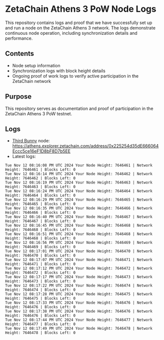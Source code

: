 # ZetaChain Athens 3 PoW Node Logs
This repository contains logs and proof that we have successfully set up and run a node on the ZetaChain Athens 3 network. The logs demonstrate continuous node operation, including synchronization details and performance.

## Contents
- Node setup information
- Synchronization logs with block height details
- Ongoing proof of work logs to verify active participation in the ZetaChain network

## Purpose
This repository serves as documentation and proof of participation in the ZetaChain Athens 3 PoW testnet.

## Logs

- [Third Bunny](https://thirdbunny.xyz/) node: https://athens.explorer.zetachain.com/address/0x225254d35dE666064Eccc5ce16eF1D8bF8D7b5EE
- Latest logs:
```
Tue Nov 12 08:16:08 PM UTC 2024 Your Node Height: 7646461 | Network Height: 7646461 | Blocks Left: 0
Tue Nov 12 08:16:14 PM UTC 2024 Your Node Height: 7646462 | Network Height: 7646462 | Blocks Left: 0
Tue Nov 12 08:16:19 PM UTC 2024 Your Node Height: 7646463 | Network Height: 7646463 | Blocks Left: 0
Tue Nov 12 08:16:24 PM UTC 2024 Your Node Height: 7646464 | Network Height: 7646464 | Blocks Left: 0
Tue Nov 12 08:16:29 PM UTC 2024 Your Node Height: 7646465 | Network Height: 7646465 | Blocks Left: 0
Tue Nov 12 08:16:35 PM UTC 2024 Your Node Height: 7646466 | Network Height: 7646466 | Blocks Left: 0
Tue Nov 12 08:16:40 PM UTC 2024 Your Node Height: 7646467 | Network Height: 7646467 | Blocks Left: 0
Tue Nov 12 08:16:45 PM UTC 2024 Your Node Height: 7646468 | Network Height: 7646468 | Blocks Left: 0
Tue Nov 12 08:16:51 PM UTC 2024 Your Node Height: 7646468 | Network Height: 7646468 | Blocks Left: 0
Tue Nov 12 08:16:56 PM UTC 2024 Your Node Height: 7646469 | Network Height: 7646469 | Blocks Left: 0
Tue Nov 12 08:17:01 PM UTC 2024 Your Node Height: 7646470 | Network Height: 7646470 | Blocks Left: 0
Tue Nov 12 08:17:07 PM UTC 2024 Your Node Height: 7646471 | Network Height: 7646471 | Blocks Left: 0
Tue Nov 12 08:17:12 PM UTC 2024 Your Node Height: 7646472 | Network Height: 7646472 | Blocks Left: 0
Tue Nov 12 08:17:17 PM UTC 2024 Your Node Height: 7646473 | Network Height: 7646473 | Blocks Left: 0
Tue Nov 12 08:17:22 PM UTC 2024 Your Node Height: 7646474 | Network Height: 7646474 | Blocks Left: 0
Tue Nov 12 08:17:28 PM UTC 2024 Your Node Height: 7646475 | Network Height: 7646475 | Blocks Left: 0
Tue Nov 12 08:17:33 PM UTC 2024 Your Node Height: 7646476 | Network Height: 7646476 | Blocks Left: 0
Tue Nov 12 08:17:38 PM UTC 2024 Your Node Height: 7646476 | Network Height: 7646476 | Blocks Left: 0
Tue Nov 12 08:17:44 PM UTC 2024 Your Node Height: 7646477 | Network Height: 7646477 | Blocks Left: 0
Tue Nov 12 08:17:49 PM UTC 2024 Your Node Height: 7646478 | Network Height: 7646478 | Blocks Left: 0
```
